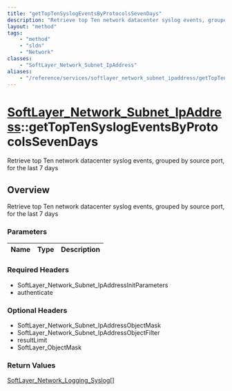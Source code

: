 ```yaml
---
title: "getTopTenSyslogEventsByProtocolsSevenDays"
description: "Retrieve top Ten network datacenter syslog events, grouped by source port, for the last 7 days"
layout: "method"
tags:
    - "method"
    - "sldn"
    - "Network"
classes:
    - "SoftLayer_Network_Subnet_IpAddress"
aliases:
    - "/reference/services/softlayer_network_subnet_ipaddress/getTopTenSyslogEventsByProtocolsSevenDays"
---
```

# [SoftLayer_Network_Subnet_IpAddress](/reference/services/SoftLayer_Network_Subnet_IpAddress)::getTopTenSyslogEventsByProtocolsSevenDays

Retrieve top Ten network datacenter syslog events, grouped by source port, for the last 7 days


## Overview 
Retrieve top Ten network datacenter syslog events, grouped by source port, for the last 7 days

### Parameters 
|Name | Type | Description |
| --- | --- | --- |


### Required Headers
* SoftLayer_Network_Subnet_IpAddressInitParameters
* authenticate

### Optional Headers
* SoftLayer_Network_Subnet_IpAddressObjectMask
* SoftLayer_Network_Subnet_IpAddressObjectFilter
* resultLimit
* SoftLayer_ObjectMask

### Return Values
<a href='/reference/datatypes/SoftLayer_Network_Logging_Syslog'>SoftLayer_Network_Logging_Syslog[] </a>

